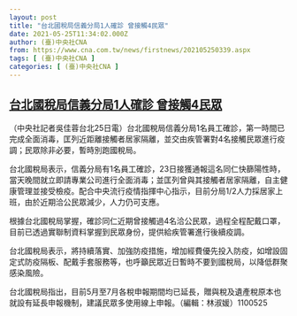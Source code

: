 ```yaml
---
layout: post
title: "台北國稅局信義分局1人確診 曾接觸4民眾"
date: 2021-05-25T11:34:02.000Z
author: (臺)中央社CNA
from: https://www.cna.com.tw/news/firstnews/202105250339.aspx
tags: [ (臺)中央社CNA ]
categories: [ (臺)中央社CNA ]
---
```

<!--1621942442000-->
[台北國稅局信義分局1人確診 曾接觸4民眾](https://www.cna.com.tw/news/firstnews/202105250339.aspx)
------

<div>
<div></div><div class="paragraph"><p>（中央社記者吳佳蓉台北25日電）台北國稅局信義分局1名員工確診，第一時間已完成全面消毒，匡列近距離接觸者居家隔離，並交由疾管署對4名接觸民眾進行疫調；民眾除非必要，暫時別跑國稅局。</p><p>台北國稅局表示，信義分局有1名員工確診，23日接獲通報這名同仁快篩陽性時，當天晚間就立即請專業公司進行全面消毒；並匡列曾與其接觸者居家隔離，自主健康管理並接受檢疫。配合中央流行疫情指揮中心指示，目前分局1/2人力採居家上班，由於近期洽公民眾減少，人力仍可支應。</p><p>根據台北國稅局掌握，確診同仁近期曾接觸過4名洽公民眾，過程全程配戴口罩，目前已透過實聯制資料掌握到民眾身份，提供給疾管署進行後續疫調。</p><p>台北國稅局表示，將持續落實、加強防疫措施，增加經費優先投入防疫，如增設固定式防疫隔板、配戴手套服務等，也呼籲民眾近日暫時不要到國稅局，以降低群聚感染風險。</p><p>台北國稅局指出，目前5月至7月各稅申報期間均已延長，贈與稅及遺產稅原本也就設有延長申報機制，建議民眾多使用線上申報。（編輯：林淑媛）1100525</p></div>
</div>
